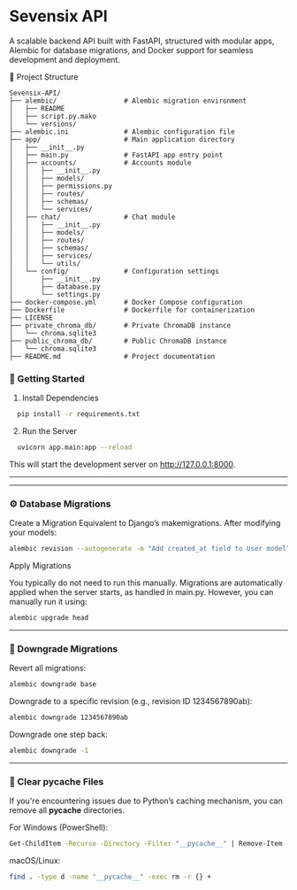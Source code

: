 # Sevensix API
A scalable backend API built with FastAPI, structured with modular apps, Alembic for database migrations, and Docker support for seamless development and deployment.


📁 Project Structure
```
Sevensix-API/
├── alembic/                 # Alembic migration environment
│   ├── README
│   ├── script.py.mako
│   └── versions/
├── alembic.ini              # Alembic configuration file
├── app/                     # Main application directory
│   ├── __init__.py
│   ├── main.py              # FastAPI app entry point
│   ├── accounts/            # Accounts module
│   │   ├── __init__.py
│   │   ├── models/
│   │   ├── permissions.py
│   │   ├── routes/
│   │   ├── schemas/
│   │   └── services/
│   ├── chat/                # Chat module
│   │   ├── __init__.py
│   │   ├── models/
│   │   ├── routes/
│   │   ├── schemas/
│   │   ├── services/
│   │   └── utils/
│   └── config/              # Configuration settings
│       ├── __init__.py
│       ├── database.py
│       └── settings.py
├── docker-compose.yml       # Docker Compose configuration
├── Dockerfile               # Dockerfile for containerization
├── LICENSE
├── private_chroma_db/       # Private ChromaDB instance
│   └── chroma.sqlite3
├── public_chroma_db/        # Public ChromaDB instance
│   └── chroma.sqlite3
├── README.md                # Project documentation
```

### 🚀 Getting Started
1. Install Dependencies
```bash
  pip install -r requirements.txt
```
2. Run the Server
```bash
  uvicorn app.main:app --reload
```
This will start the development server on http://127.0.0.1:8000.

<hr>
<hr>

### ⚙️ Database Migrations
Create a Migration
Equivalent to Django’s makemigrations. After modifying your models:

```bash
alembic revision --autogenerate -m "Add created_at field to User model"
```

Apply Migrations

You typically do not need to run this manually. Migrations are automatically applied when the server starts, as handled in main.py.
However, you can manually run it using:
```bash
alembic upgrade head
```
<hr>

### 🧯 Downgrade Migrations
Revert all migrations:

```bash
alembic downgrade base
```
Downgrade to a specific revision (e.g., revision ID 1234567890ab):
```bash
alembic downgrade 1234567890ab
```
Downgrade one step back:
```bash
alembic downgrade -1
```
<hr>

### 🧹 Clear __pycache__ Files
If you're encountering issues due to Python’s caching mechanism, you can remove all __pycache__ directories.

For Windows (PowerShell):
```bash
Get-ChildItem -Recurse -Directory -Filter "__pycache__" | Remove-Item -Recurse -Force
```
macOS/Linux: 
```bash
find . -type d -name "__pycache__" -exec rm -r {} +
```